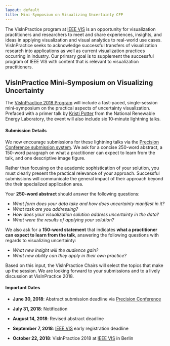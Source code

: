 ```yaml
---
layout: default
title: Mini-Symposium on Visualizing Uncertainty CFP
---
```


The VisInPractice program at [IEEE VIS](http://ieeevis.org) is an opportunity for visualization practitioners and researchers to meet and share experiences, insights, and ideas in applying visualization and visual analytics to real-world use cases. VisInPractice seeks to acknowledge successful transfers of visualization research into applications as well as current visualization practices occurring in industry. Our primary goal is to supplement the successful program of IEEE VIS with content that is relevant to visualization practitioners. 

## VisInPractice Mini-Symposium on Visualizing Uncertainty

The [VisInPractice 2018 Program](program.html) will include a fast-paced, single-session mini-symposium on the practical aspects of uncertainty visualization. Prefaced with a primer talk by [Kristi Potter](https://www.nrel.gov/research/kristi-potter.html) from the National Renewable Energy Laboratory, the event will also include six 10-minute lightning talks. 
   
#### Submission Details

We now encourage submissions for these lightning talks via the [Precision Conference submission system](https://new.precisionconference.com/submissions). We ask for a concise 250-word abstract, a 150-word paragraph on what a practitioner can expect to learn from the talk, and one descriptive image figure. 

Rather than focusing on the academic sophistication of your solution, you must clearly present the practical relevance of your approach. Successful submissions will communicate the general impact of their approach beyond the their specialized application area. 

Your **250-word abstract** should answer the following questions:
- *What form does your data take and how does uncertainty manifest in it?*
- *What task are you addressing?*
- *How does your visualization solution address uncertainty in the data?*
- *What were the results of applying your solution?*

<!-- - How did it affect your results?
- How did your approach affect the previously used analysis process and its outcome?
- What did your users have to say?
- What would you do differently and what would you carry over the next time you face a similar situation? -->

We also ask for a **150-word statement** that indicates **what a practitioner can expect to learn from the talk**, answering the following questions with regards to visualizing uncertainty: 
- *What new insight will the audience gain?*
- *What new ability can they apply in their own practice?*

Based on this input, the VisInPractice Chairs will select the topics that make up the session. We are looking forward to your submissions and to a lively discussion at VisInPractice 2018.

#### Important Dates

- **June 30, 2018**: Abstract submission deadline via [Precision Conference](https://new.precisionconference.com/submissions)

- **July 31, 2018**: Notification 

- **August 14, 2018**: Revised abstract deadline

- **September 7, 2018**: [IEEE VIS](http://ieeevis.org) early registration deadline

- **October 22, 2018**: VisInPractice 2018 at [IEEE VIS](http://ieeevis.org) in Berlin